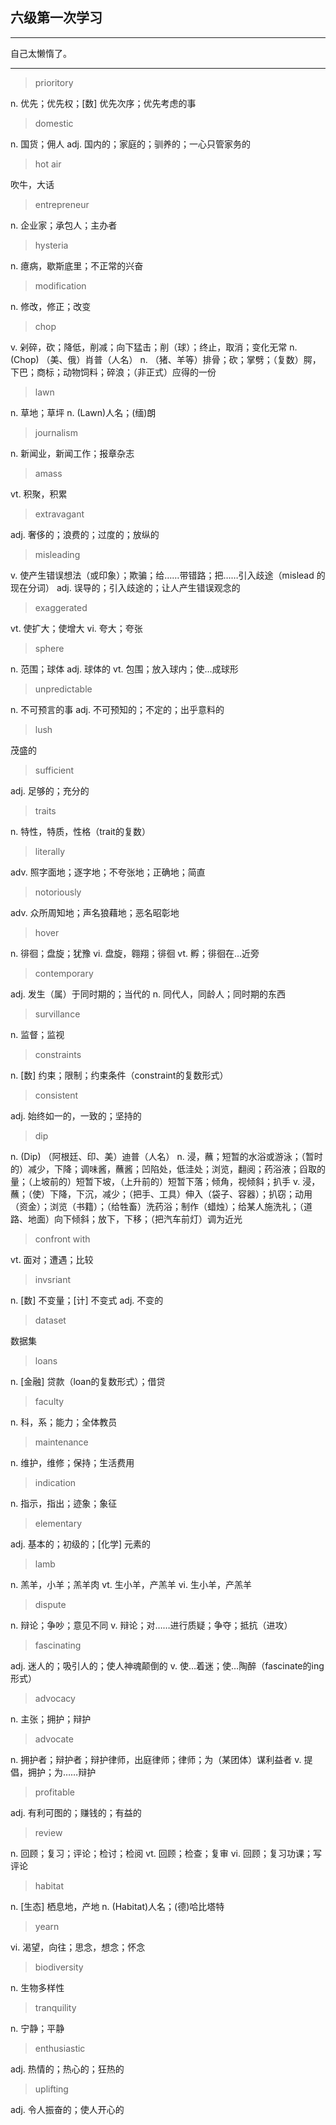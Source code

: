## 六级第一次学习

---

 自己太懒惰了。

---

> prioritory

n. 优先；优先权；[数] 优先次序；优先考虑的事

> domestic

n. 国货；佣人
adj. 国内的；家庭的；驯养的；一心只管家务的

> hot air 

吹牛，大话

> entrepreneur

n. 企业家；承包人；主办者

> hysteria

n. 癔病，歇斯底里；不正常的兴奋

> modification

n. 修改，修正；改变

> chop

v. 剁碎，砍；降低，削减；向下猛击；削（球）；终止，取消；变化无常
n. (Chop) （美、俄）肖普（人名）
n. （猪、羊等）排骨；砍；掌劈；（复数）腭，下巴；商标；动物饲料；碎浪；（非正式）应得的一份


> lawn

n. 草地；草坪
n. (Lawn)人名；(缅)朗

> journalism

n. 新闻业，新闻工作；报章杂志


> amass

vt. 积聚，积累

> extravagant

adj. 奢侈的；浪费的；过度的；放纵的


> misleading

v. 使产生错误想法（或印象）；欺骗；给……带错路；把……引入歧途（mislead 的现在分词）
adj. 误导的；引入歧途的；让人产生错误观念的

> exaggerated

vt. 使扩大；使增大
vi. 夸大；夸张

> sphere

n. 范围；球体
adj. 球体的
vt. 包围；放入球内；使…成球形

> unpredictable

n. 不可预言的事
adj. 不可预知的；不定的；出乎意料的

> lush

茂盛的

> sufficient

adj. 足够的；充分的

> traits

n. 特性，特质，性格（trait的复数）

> literally

adv. 照字面地；逐字地；不夸张地；正确地；简直

> notoriously

adv. 众所周知地；声名狼藉地；恶名昭彰地

> hover

n. 徘徊；盘旋；犹豫
vi. 盘旋，翱翔；徘徊
vt. 孵；徘徊在…近旁

> contemporary

adj. 发生（属）于同时期的；当代的
n. 同代人，同龄人；同时期的东西

> survillance

n. 监督；监视

> constraints

n. [数] 约束；限制；约束条件（constraint的复数形式）

> consistent

adj. 始终如一的，一致的；坚持的

> dip

n. (Dip) （阿根廷、印、美）迪普（人名）
n. 浸，蘸；短暂的水浴或游泳；（暂时的）减少，下降；调味酱，蘸酱；凹陷处，低洼处；浏览，翻阅；药浴液；舀取的量；（上坡前的）短暂下坡，（上升前的）短暂下落；倾角，视倾斜；扒手
v. 浸，蘸；（使）下降，下沉，减少；（把手、工具）伸入（袋子、容器）；扒窃；动用（资金）；浏览（书籍）；（给牲畜）洗药浴；制作（蜡烛）；给某人施洗礼；（道路、地面）向下倾斜；放下，下移；（把汽车前灯）调为近光

> confront with

vt. 面对；遭遇；比较

> invsriant

n. [数] 不变量；[计] 不变式
adj. 不变的

> dataset

数据集

> loans

n. [金融] 贷款（loan的复数形式）；借贷

> faculty

n. 科，系；能力；全体教员

> maintenance

n. 维护，维修；保持；生活费用

> indication

n. 指示，指出；迹象；象征

> elementary

adj. 基本的；初级的；[化学] 元素的

> lamb

n. 羔羊，小羊；羔羊肉
vt. 生小羊，产羔羊
vi. 生小羊，产羔羊

> dispute

n. 辩论；争吵；意见不同
v. 辩论；对……进行质疑；争夺；抵抗（进攻）

> fascinating

adj. 迷人的；吸引人的；使人神魂颠倒的
v. 使…着迷；使…陶醉（fascinate的ing形式）

> advocacy

n. 主张；拥护；辩护

> advocate

n. 拥护者；辩护者；辩护律师，出庭律师；律师；为（某团体）谋利益者
v. 提倡，拥护；为……辩护

> profitable

adj. 有利可图的；赚钱的；有益的

> review

n. 回顾；复习；评论；检讨；检阅
vt. 回顾；检查；复审
vi. 回顾；复习功课；写评论

> habitat

n. [生态] 栖息地，产地
n. (Habitat)人名；(德)哈比塔特

> yearn

vi. 渴望，向往；思念，想念；怀念

> biodiversity

n. 生物多样性

> tranquility

n. 宁静；平静

> enthusiastic

adj. 热情的；热心的；狂热的

> uplifting

adj. 令人振奋的；使人开心的

> 